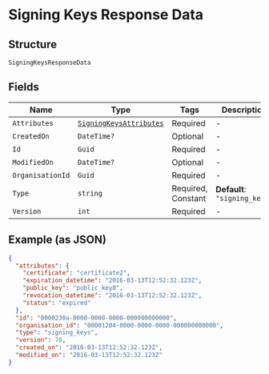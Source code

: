 
# Signing Keys Response Data

## Structure

`SigningKeysResponseData`

## Fields

| Name | Type | Tags | Description |
|  --- | --- | --- | --- |
| `Attributes` | [`SigningKeysAttributes`](../../doc/models/signing-keys-attributes.md) | Required | - |
| `CreatedOn` | `DateTime?` | Optional | - |
| `Id` | `Guid` | Required | - |
| `ModifiedOn` | `DateTime?` | Optional | - |
| `OrganisationId` | `Guid` | Required | - |
| `Type` | `string` | Required, Constant | **Default**: `"signing_keys"` |
| `Version` | `int` | Required | - |

## Example (as JSON)

```json
{
  "attributes": {
    "certificate": "certificate2",
    "expiration_datetime": "2016-03-13T12:52:32.123Z",
    "public_key": "public_key8",
    "revocation_datetime": "2016-03-13T12:52:32.123Z",
    "status": "expired"
  },
  "id": "0000230a-0000-0000-0000-000000000000",
  "organisation_id": "00001204-0000-0000-0000-000000000000",
  "type": "signing_keys",
  "version": 78,
  "created_on": "2016-03-13T12:52:32.123Z",
  "modified_on": "2016-03-13T12:52:32.123Z"
}
```


